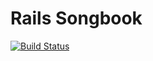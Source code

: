 Rails Songbook
==============
[![Build Status](https://travis-ci.org/bkleinen/songbook.png)](https://travis-ci.org/bkleinen/songbook)
